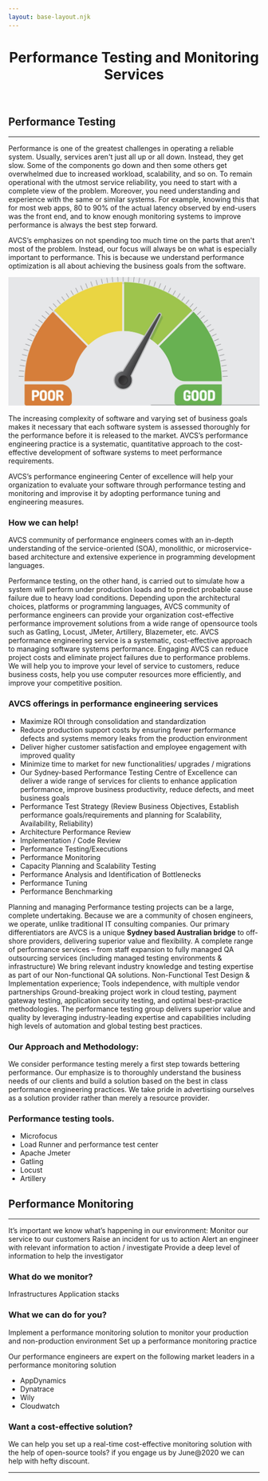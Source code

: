 ```yaml
---
layout: base-layout.njk
---
```


<div class="container-fluid" >
  <h1 style="text-align:center;">Performance Testing and Monitoring Services</h1>
<p>&nbsp</p>
<section  class="row td-box td-box--white td-box--gradient td-box--height-auto">
	<div class="col">
		<div class="row ">
<div class="col-lg-6 mb-2 mb-lg-0">

## Performance Testing

---



Performance is one of the greatest challenges in operating a reliable system.
Usually, services aren't just all up or all down. Instead, they get slow. Some of the components go down and then some others get overwhelmed due to increased workload, scalability, and so on.
To remain operational with the utmost service reliability, you need to start with a complete view of the problem. Moreover, you need understanding and experience with the same or similar systems.
For example, knowing this that for most web apps, 80 to 90% of the actual latency observed by end-users was the front end, and to know enough monitoring systems to improve performance is always the best step forward.

AVCS’s emphasizes on not spending too much time on the parts that aren't most of the problem. Instead, our focus will always be on what is especially important to performance.
This is because we understand performance optimization is all about achieving the business goals from the software.

<img src="/img/performance.png" style="max-height: 300px" class="img-fluid" alt="Responsive image"><p></p>

The increasing complexity of software and varying set of business goals makes it necessary that each software system is assessed thoroughly for the performance before it is released to the market.
AVCS’s performance engineering practice is a systematic, quantitative approach to the cost-effective development of software systems to meet performance requirements.

AVCS’s performance engineering Center of excellence will help your organization to evaluate your software through performance testing and monitoring and improvise it by adopting performance tuning and engineering measures.

### How we can help!

AVCS community of performance engineers comes with an in-depth understanding of the service-oriented (SOA), monolithic, or microservice-based architecture and extensive experience in programming development languages.

Performance testing, on the other hand, is carried out to simulate how a system will perform under production loads and to predict probable cause failure due to heavy load conditions.
Depending upon the architectural choices, platforms or programming languages, AVCS community of performance engineers can provide your organization cost-effective performance improvement solutions from a wide range of opensource tools such as Gatling, Locust, JMeter, Artillery, Blazemeter, etc.
AVCS performance engineering service is a systematic, cost-effective approach to managing software systems performance. Engaging AVCS can reduce project costs and eliminate project failures due to performance problems. We will help you to improve your level of service to customers, reduce business costs, help you use computer resources more efficiently, and improve your competitive position.


### AVCS offerings in performance engineering services
- Maximize ROI through consolidation and standardization
- Reduce production support costs by ensuring fewer performance defects and systems memory leaks from the production environment
- Deliver higher customer satisfaction and employee engagement with improved quality
- Minimize time to market for new functionalities/ upgrades / migrations
- Our Sydney-based Performance Testing Centre of Excellence can deliver a wide range of services for clients to enhance application performance, improve business productivity, reduce defects, and meet business goals
- Performance Test Strategy (Review Business Objectives, Establish performance goals/requirements and planning for Scalability, Availability, Reliability)
- Architecture Performance Review
- Implementation / Code Review
- Performance Testing/Executions
- Performance Monitoring
- Capacity Planning and Scalability Testing
- Performance Analysis and Identification of Bottlenecks
- Performance Tuning
- Performance Benchmarking


Planning and managing Performance testing projects can be a large, complete undertaking. Because we are a community of chosen engineers, we operate, unlike traditional IT consulting companies.
Our primary differentiators are
AVCS  is a unique **Sydney based Australian bridge** to off-shore providers, delivering superior value and flexibility.
A complete range of performance services – from staff expansion to fully managed QA outsourcing services (including managed testing environments & infrastructure)
We bring relevant industry knowledge and testing expertise as part of our Non-functional QA solutions.
Non-Functional Test Design & Implementation experience;
Tools independence, with multiple vendor partnerships
Ground-breaking project work in cloud testing, payment gateway testing, application security testing, and optimal best-practice methodologies.
The performance testing group delivers superior value and quality by leveraging industry-leading expertise and capabilities including high levels of automation and global testing best practices.

### Our Approach and Methodology:
We consider performance testing merely a first step towards bettering performance. Our emphasize is to thoroughly understand the business needs of our clients and build a solution based on the best in class performance engineering practices. We take pride in advertising ourselves as a solution provider rather than merely a resource provider.

### Performance testing tools.

- Microfocus
- Load Runner and performance test center
- Apache Jmeter
- Gatling
- Locust
- Artillery

<p></p>
</div>

<div class="col-lg-6 mb-1 mb-lg-0">

## Performance Monitoring

---

It’s important we know what’s happening in our environment:
Monitor our service to our customers
Raise an incident for us to action
Alert an engineer with relevant information to action / investigate
Provide a deep level of information to help the investigator

### What do we monitor?
Infrastructures
Application stacks

### What we can do for you?
Implement a performance monitoring solution to monitor your production and non-production environment
Set up a performance monitoring practice

Our performance engineers are expert on the following market leaders in a performance monitoring solution
- AppDynamics
- Dynatrace
- Wily
- Cloudwatch

### Want a cost-effective solution?
We can help you set up a real-time cost-effective monitoring solution with the help of open-source tools?
if you engage us by June@2020 we can help with hefty discount.

<p></p>
</div>
<p></p>

</section>
</div>

---

<p>&nbsp;</p>
